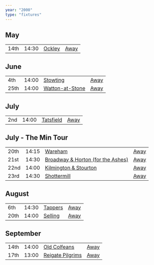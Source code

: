 ```yaml
---
year: "2000"
type: "fixtures"
---
```


## May

|  |  |  |  |
|:---|:---|:---|:---|
| 14th | 14:30 | [Ockley](/2000/ockley) | [Away]() |

## June

|  |  |  |  |
|:---|:---|:---|:---|
| 4th | 14:00 | [Stowting](/2000/stowting) | [Away](https://goo.gl/maps/A5HTfBKbD44fwSDq7) |
| 25th | 14:00 | [Watton-at-Stone](/2000/watton-at-stone) | [Away](https://goo.gl/maps/JPBQawMsjLgYtVHk9) |

## July

|  |  |  |  |
|:---|:---|:---|:---|
| 2nd | 14:00 | [Tatsfield](/2000/tatsfield) | [Away](https://goo.gl/maps/U9dz6eSd2xoKyCbLA) |

## July - The Min Tour

|  |  |  |  |
|:---|:---|:---|:---|
| 20th | 14:15 | [Wareham](/2000/wareham) | [Away](https://goo.gl/maps/NCMSJcACC3XVjnR27) |
| 21st | 14:30 | [Broadway & Horton (for the Ashes)](/2000/broadway-and-horton) | [Away](https://goo.gl/maps/orv3RETHUX95dBWv7) |
| 22nd | 14:00 | [Kilmington & Stourton](/2000/kilmington-and-stourton) | [Away](https://goo.gl/maps/2Zj7maXqRmipogRA6) |
| 23rd | 14:30 | [Shottermill](/2000/shottermill) | [Away]() |

## August

|  |  |  |  |
|:---|:---|:---|:---|
| 6th | 14:30 | [Tappers](/2000/tappers) | [Away]() |
| 20th | 14:00 | [Selling](/2000/selling) | [Away](https://goo.gl/maps/pV2tb26PncWLNiBm9) |

## September

|  |  |  |  |
|:---|:---|:---|:---|
| 14th | 14:00 | [Old Colfeans](/2000/old-colfeans) | [Away](https://goo.gl/maps/vhwZEdPcYg4q3f3P8) |
| 17th | 13:00 | [Reigate Pilgrims](/2000/reigate-pilgrims) | [Away](https://goo.gl/maps/z54KDhWLtQreY6xy9) |